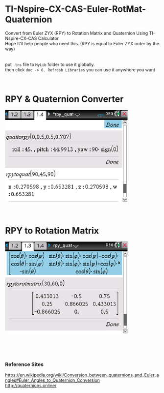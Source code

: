 # TI-Nspire-CX-CAS-Euler-RotMat-Quaternion
Convert from Euler ZYX (RPY) to Rotation Matrix and Quaternion Using TI-Nspire-CX-CAS Calculator  
Hope It'll help people who need this. (RPY is equal to Euler ZYX order by the way)  
  <br /><br />
put `.tns` file to `MyLib` folder to use it globally.  
then click `doc -> 6. Refresh Libraries` you can use it anywhere you want

  <br />
  
  
# RPY & Quaternion Converter  
<img src="/pictures/rpy_quat.png" width="400" >
  <br /><br /><br />
  
  
# RPY to Rotation Matrix  
<img src="/pictures/rpy_to_rotmat.png" width="400" >

<br /><br /><br />


### Reference Sites
https://en.wikipedia.org/wiki/Conversion_between_quaternions_and_Euler_angles#Euler_Angles_to_Quaternion_Conversion  
http://quaternions.online/
